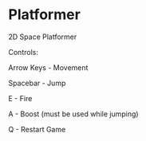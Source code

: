 # Platformer
2D Space Platformer

Controls:

Arrow Keys - Movement

Spacebar - Jump

E - Fire

A - Boost (must be used while jumping)

Q - Restart Game
